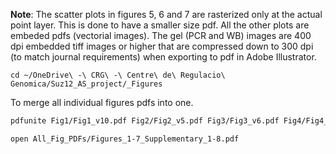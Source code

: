 

**Note**: The scatter plots in figures 5, 6 and 7 are rasterized only at the actual point layer. This is done to have a smaller size pdf. All the other plots are embeded pdfs (vectorial images). The gel (PCR and WB) images are 400 dpi embedded tiff images or higher that are compressed down to 300 dpi (to match journal requirements) when exporting to pdf in Adobe Illustrator.

```shell
cd ~/OneDrive\ -\ CRG\ -\ Centre\ de\ Regulacio\ Genomica/Suz12_AS_project/_Figures
```

To merge all individual figures pdfs into one.

```sh
pdfunite Fig1/Fig1_v10.pdf Fig2/Fig2_v5.pdf Fig3/Fig3_v6.pdf Fig4/Fig4_v5.pdf Fig5/Fig5_v8.pdf Fig6/Fig6_v3.pdf Fig7/Fig7_v2.pdf Supplementary_Fig/Supplementary_Figure_S8.pdf All_Fig_PDFs/Figures_1-7_Supplementary_1-8.pdf
```

```sh
open All_Fig_PDFs/Figures_1-7_Supplementary_1-8.pdf
```

